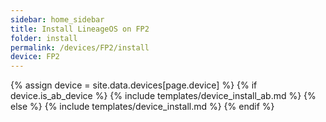 ```yaml
---
sidebar: home_sidebar
title: Install LineageOS on FP2
folder: install
permalink: /devices/FP2/install
device: FP2
---
```

{% assign device = site.data.devices[page.device] %}
{% if device.is_ab_device %}
{% include templates/device_install_ab.md %}
{% else %}
{% include templates/device_install.md %}
{% endif %}
